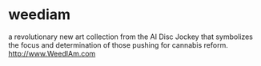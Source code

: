 # weediam
a revolutionary new art collection from the AI Disc Jockey that symbolizes the focus and determination of those pushing for cannabis reform.
http://www.WeedIAm.com
